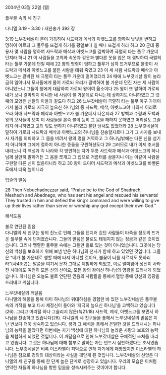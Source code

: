 2004년 03월 22일 (월)

풀무불 속의 세 친구



다니엘 3:19 - 3:30 / 새찬송가 392 장


3:19 느부갓네살이 분이 가득하여 사드락과 메삭과 아벳느고를 향하여 낯빛을 변하고 명하여 이르되 그 풀무를 뜨겁게 하기를 평일보다 칠 배나 뜨겁게 하라 하고 20 군대 중 용사 몇 사람을 명하여 사드락과 메삭과 아벳느고를 결박하여 극렬히 타는 풀무 가운데 던지라 하니 21 이 사람들을 고의와 속옷과 겉옷과 별다른 옷을 입은 채 결박하여 극렬히 타는 풀무 가운데 던질 때에 22 왕의 명령이 엄하고 풀무가 심히 뜨거우므로 불꽃이 사드락과 메삭과 아벳느고를 붙든 사람을 태워 죽였고 23 이 세 사람 사드락과 메삭과 아벳느고는 결박된 채 극렬히 타는 풀무 가운데 떨어졌더라 24 때에 느부갓네살 왕이 놀라 급히 일어나서 모사들에게 물어 가로되 우리가 결박하여 불 가운데 던진 자는 세 사람이 아니었느냐 그들이 왕에게 대답하여 가로되 왕이여 옳소이다 25 왕이 또 말하여 가로되 내가 보니 결박되지 아니한 네 사람이 불 가운데로 다니는데 상하지도 아니하였고 그 넷째의 모양은 신들의 아들과 같도다 하고 26 느부갓네살이 극렬히 타는 풀무 아구 가까이 가서 불러 가로되 지극히 높으신 하나님의 종 사드락, 메삭, 아벳느고야 나와서 이리로 오라 하매 사드락과 메삭과 아벳느고가 불 가운데서 나온지라 27 방백과 수령과 도백과 왕의 모사들이 모여 이 사람들을 본즉 불이 능히 그 몸을 해하지 못하였고 머리털도 그슬리지 아니하였고 고의 빛도 변하지 아니하였고 불탄 냄새도 없었더라 28 느부갓네살이 말하여 가로되 사드락과 메삭과 아벳느고의 하나님을 찬송할지로다 그가 그 사자를 보내사 자기를 의뢰하고 그 몸을 버려서 왕의 명을 거역하고 그 하나님밖에는 다른 신을 섬기지 아니하며 그에게 절하지 아니한 종들을 구원하셨도다 29 그러므로 내가 이제 조서를 내리노니 각 백성과 각 나라와 각 방언하는 자가 무릇 사드락과 메삭과 아벳느고의 하나님께 설만히 말하거든 그 몸을 쪼개고 그 집으로 거름터를 삼을지니 이는 이같이 사람을 구원할 다른 신이 없음이니라 하고 30 왕이 드디어 사드락과 메삭과 아벳느고를 바벨론 도에서 더욱 높이니라 

입술의 말씀 

28 Then Nebuchadnezzar said, “Praise be to the God of Shadrach, Meshach and Abednego, who has sent his angel and rescued his servants! They trusted in him and defied the king’s command and were willing to give up their lives rather than serve or worship any god except their own God.”

해석도움





불로 연단된 믿음  
다니엘의 세 친구는 왕의 진노로 인해 그들을 던지러 갔던 사람들이 타죽을 정도의 뜨거운 풀무불 속에 던져졌습니다. 그들의 믿음은 불로도 태워지지 않는 정금과 같은 것이었습니다. 그러나 맹렬한 풀무불 속에는 그들만 홀로 있는 것이 아니었습니다. 그곳에는 당신의 백성을 보호하기 위해 보냄 받은 하나님의 천사가 함께 하고 있었던 것입니다. 그들은 “네가 불 가운데로 행할 때에 타지 아니할 것이요, 불꽃이 너를 사르지도 못하리라”(사43:2)는 말씀을 여기서 문자 그대로 체험하게 되었고, 이로 말미암아 성전이 사라진 시대에도 여전히 모든 신의 신이요, 모든 왕의 왕이신 하나님의 영광을 드러내게 되었습니다. 하나님은 오늘도 불로 연단된 믿음의 사람들을 통해서 열방 중에 당신의 영광을 드러내고 계십니다. 

느부갓네살의 깨달음  
다니엘의 해몽을 통해 이미 하나님의 위대하심을 경험한 바 있던 느부갓네살은 풀무불 속의 기적을 보고 다시 제정신이 돌아와 ‘지극히 높으신 하나님’을 고백하고 있습니다(26). 그리고 머리털 하나 그슬리지 않은(눅21:18) 사드락, 메삭, 아벳느고를 보면서 하나님을 찬송하고 있습니다(28). 다니엘의 세 친구들을 통해서 느부갓네살의 믿음은 지난 번보다 더욱 성숙하고 있습니다. 꿈과 그 해석을 통해서 은밀한 것을 드러내시는 하나님의 능력을 알았다면 이번에는 자기 백성에 대한 하나님의 놀라운 사랑과 보호의 능력을 체험하게 되었던 것입니다. 이 깨달음으로 인해 느부갓네살은 구체적인 조처를 내리고 있습니다. 그것은 하나님에 대해 함부로 말하는 자는 반드시 심판하겠다는 조서였습니다. 느부갓네살은 비록 이스라엘이 죄악으로 인해 자기에게 패망했지만 이스라엘의 하나님은 참으로 경외의 대상이라는 사실을 깨닫게 된 것입니다.   느부갓네살의 신앙은 다니엘의 세 친구를 통해 한 단계 높은 단계로 성장하고 있습니다. 우리의 모습은 이처럼 연약한 자들의 하나님을 향한 믿음을 성숙시켜주는 것이어야 합니다.